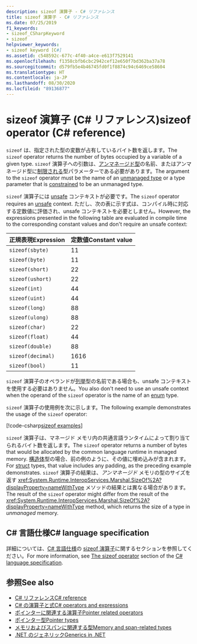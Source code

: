 ```yaml
---
description: sizeof 演算子 - C# リファレンス
title: sizeof 演算子 - C# リファレンス
ms.date: 07/25/2019
f1_keywords:
- sizeof_CSharpKeyword
- sizeof
helpviewer_keywords:
- sizeof keyword [C#]
ms.assetid: c548592c-677c-4f40-a4ce-e613f7529141
ms.openlocfilehash: f1358cbfb6cbc2942cef12e650f7bd362ba37a78
ms.sourcegitcommit: d579fb5e4b46745fd0f1f8874c94c6469ce58604
ms.translationtype: HT
ms.contentlocale: ja-JP
ms.lasthandoff: 08/30/2020
ms.locfileid: "89136877"
---
```

# <a name="sizeof-operator-c-reference"></a><span data-ttu-id="1980b-103">sizeof 演算子 (C# リファレンス)</span><span class="sxs-lookup"><span data-stu-id="1980b-103">sizeof operator (C# reference)</span></span>

<span data-ttu-id="1980b-104">`sizeof` は、指定された型の変数が占有しているバイト数を返します。</span><span class="sxs-lookup"><span data-stu-id="1980b-104">The `sizeof` operator returns the number of bytes occupied by a variable of a given type.</span></span> <span data-ttu-id="1980b-105">`sizeof` 演算子への引数は、[アンマネージド型](../builtin-types/unmanaged-types.md)の名前、またはアンマネージド型に[制限される](../../programming-guide/generics/constraints-on-type-parameters.md#unmanaged-constraint)型パラメーターである必要があります。</span><span class="sxs-lookup"><span data-stu-id="1980b-105">The argument to the `sizeof` operator must be the name of an [unmanaged type](../builtin-types/unmanaged-types.md) or a type parameter that is [constrained](../../programming-guide/generics/constraints-on-type-parameters.md#unmanaged-constraint) to be an unmanaged type.</span></span>

<span data-ttu-id="1980b-106">`sizeof` 演算子には [unsafe](../keywords/unsafe.md) コンテキストが必要です。</span><span class="sxs-lookup"><span data-stu-id="1980b-106">The `sizeof` operator requires an [unsafe](../keywords/unsafe.md) context.</span></span> <span data-ttu-id="1980b-107">ただし、次の表に示す式は、コンパイル時に対応する定数値に評価され、unsafe コンテキストを必要としません。</span><span class="sxs-lookup"><span data-stu-id="1980b-107">However, the expressions presented in the following table are evaluated in compile time to the corresponding constant values and don't require an unsafe context:</span></span>

|<span data-ttu-id="1980b-108">正規表現</span><span class="sxs-lookup"><span data-stu-id="1980b-108">Expression</span></span>|<span data-ttu-id="1980b-109">定数値</span><span class="sxs-lookup"><span data-stu-id="1980b-109">Constant value</span></span>|
|---------|---------------|
|`sizeof(sbyte)`|<span data-ttu-id="1980b-110">1</span><span class="sxs-lookup"><span data-stu-id="1980b-110">1</span></span>|
|`sizeof(byte)`|<span data-ttu-id="1980b-111">1</span><span class="sxs-lookup"><span data-stu-id="1980b-111">1</span></span>|
|`sizeof(short)`|<span data-ttu-id="1980b-112">2</span><span class="sxs-lookup"><span data-stu-id="1980b-112">2</span></span>|
|`sizeof(ushort)`|<span data-ttu-id="1980b-113">2</span><span class="sxs-lookup"><span data-stu-id="1980b-113">2</span></span>|
|`sizeof(int)`|<span data-ttu-id="1980b-114">4</span><span class="sxs-lookup"><span data-stu-id="1980b-114">4</span></span>|
|`sizeof(uint)`|<span data-ttu-id="1980b-115">4</span><span class="sxs-lookup"><span data-stu-id="1980b-115">4</span></span>|
|`sizeof(long)`|<span data-ttu-id="1980b-116">8</span><span class="sxs-lookup"><span data-stu-id="1980b-116">8</span></span>|
|`sizeof(ulong)`|<span data-ttu-id="1980b-117">8</span><span class="sxs-lookup"><span data-stu-id="1980b-117">8</span></span>|
|`sizeof(char)`|<span data-ttu-id="1980b-118">2</span><span class="sxs-lookup"><span data-stu-id="1980b-118">2</span></span>|
|`sizeof(float)`|<span data-ttu-id="1980b-119">4</span><span class="sxs-lookup"><span data-stu-id="1980b-119">4</span></span>|
|`sizeof(double)`|<span data-ttu-id="1980b-120">8</span><span class="sxs-lookup"><span data-stu-id="1980b-120">8</span></span>|
|`sizeof(decimal)`|<span data-ttu-id="1980b-121">16</span><span class="sxs-lookup"><span data-stu-id="1980b-121">16</span></span>|
|`sizeof(bool)`|<span data-ttu-id="1980b-122">1</span><span class="sxs-lookup"><span data-stu-id="1980b-122">1</span></span>|

<span data-ttu-id="1980b-123">`sizeof` 演算子のオペランドが[列挙](../builtin-types/enum.md)型の名前である場合も、unsafe コンテキストを使用する必要はありません。</span><span class="sxs-lookup"><span data-stu-id="1980b-123">You also don't need to use an unsafe context when the operand of the `sizeof` operator is the name of an [enum](../builtin-types/enum.md) type.</span></span>

<span data-ttu-id="1980b-124">`sizeof` 演算子の使用例を次に示します。</span><span class="sxs-lookup"><span data-stu-id="1980b-124">The following example demonstrates the usage of the `sizeof` operator:</span></span>

[!code-csharp[sizeof examples](snippets/shared/SizeOfOperator.cs)]

<span data-ttu-id="1980b-125">`sizeof` 演算子は、マネージド メモリ内の共通言語ランタイムによって割り当てられるバイト数を返します。</span><span class="sxs-lookup"><span data-stu-id="1980b-125">The `sizeof` operator returns a number of bytes that would be allocated by the common language runtime in managed memory.</span></span> <span data-ttu-id="1980b-126">[構造体](../builtin-types/struct.md)型の場合、前の例のように、その値に埋め込みが含まれます。</span><span class="sxs-lookup"><span data-stu-id="1980b-126">For [struct](../builtin-types/struct.md) types, that value includes any padding, as the preceding example demonstrates.</span></span> <span data-ttu-id="1980b-127">`sizeof` 演算子の結果は、*アンマネージド* メモリの型のサイズを返す <xref:System.Runtime.InteropServices.Marshal.SizeOf%2A?displayProperty=nameWithType> メソッドの結果とは異なる場合があります。</span><span class="sxs-lookup"><span data-stu-id="1980b-127">The result of the `sizeof` operator might differ from the result of the <xref:System.Runtime.InteropServices.Marshal.SizeOf%2A?displayProperty=nameWithType> method, which returns the size of a type in *unmanaged* memory.</span></span>

## <a name="c-language-specification"></a><span data-ttu-id="1980b-128">C# 言語仕様</span><span class="sxs-lookup"><span data-stu-id="1980b-128">C# language specification</span></span>

<span data-ttu-id="1980b-129">詳細については、[C# 言語仕様](~/_csharplang/spec/introduction.md)の [sizeof 演算子](~/_csharplang/spec/unsafe-code.md#the-sizeof-operator)に関するセクションを参照してください。</span><span class="sxs-lookup"><span data-stu-id="1980b-129">For more information, see [The sizeof operator](~/_csharplang/spec/unsafe-code.md#the-sizeof-operator) section of the [C# language specification](~/_csharplang/spec/introduction.md).</span></span>

## <a name="see-also"></a><span data-ttu-id="1980b-130">参照</span><span class="sxs-lookup"><span data-stu-id="1980b-130">See also</span></span>

- [<span data-ttu-id="1980b-131">C# リファレンス</span><span class="sxs-lookup"><span data-stu-id="1980b-131">C# reference</span></span>](../index.md)
- [<span data-ttu-id="1980b-132">C# の演算子と式</span><span class="sxs-lookup"><span data-stu-id="1980b-132">C# operators and expressions</span></span>](index.md)
- [<span data-ttu-id="1980b-133">ポインターに関連する演算子</span><span class="sxs-lookup"><span data-stu-id="1980b-133">Pointer related operators</span></span>](pointer-related-operators.md)
- [<span data-ttu-id="1980b-134">ポインター型</span><span class="sxs-lookup"><span data-stu-id="1980b-134">Pointer types</span></span>](../../programming-guide/unsafe-code-pointers/pointer-types.md)
- [<span data-ttu-id="1980b-135">メモリおよびスパンに関連する型</span><span class="sxs-lookup"><span data-stu-id="1980b-135">Memory and span-related types</span></span>](../../../standard/memory-and-spans/index.md)
- [<span data-ttu-id="1980b-136">.NET のジェネリック</span><span class="sxs-lookup"><span data-stu-id="1980b-136">Generics in .NET</span></span>](../../../standard/generics/index.md)
